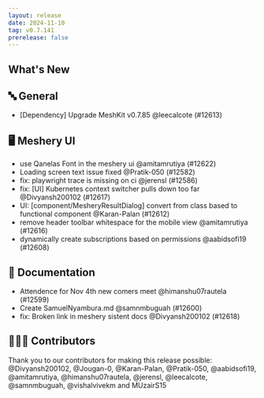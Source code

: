 ```yaml
---
layout: release
date: 2024-11-10
tag: v0.7.141
prerelease: false
---
```


## What's New
## 🔤 General
- [Dependency] Upgrade MeshKit v0.7.85 @leecalcote (#12613)

## 🖥 Meshery UI

- use Qanelas Font in the meshery ui @amitamrutiya (#12622)
- Loading screen text issue fixed @Pratik-050 (#12582)
- fix: playwright trace is missing on ci @jerensl (#12586)
- fix: [UI] Kubernetes context switcher pulls down too far @Divyansh200102 (#12617)
- UI: [component/MesheryResultDialog] convert from class based to functional component @Karan-Palan (#12612)
- remove header toolbar whitespace for the mobile view @amitamrutiya (#12616)
- dynamically create subscriptions based on permissions @aabidsofi19 (#12608)

## 📖 Documentation

- Attendence for Nov 4th new comers meet  @himanshu07rautela (#12599)
- Create SamuelNyambura.md @samnmbuguah (#12600)
- fix: Broken link in meshery sistent docs @Divyansh200102 (#12618)

## 👨🏽‍💻 Contributors

Thank you to our contributors for making this release possible:
@Divyansh200102, @Jougan-0, @Karan-Palan, @Pratik-050, @aabidsofi19, @amitamrutiya, @himanshu07rautela, @jerensl, @leecalcote, @samnmbuguah, @vishalvivekm and MUzairS15

